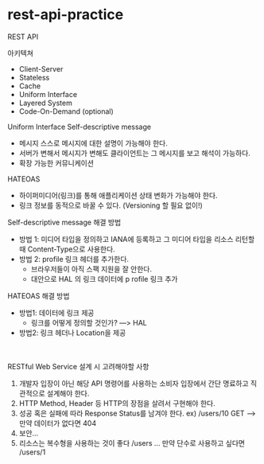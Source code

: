 # rest-api-practice
REST API

아키텍쳐
* Client-Server
* Stateless
* Cache 
* Uniform Interface 
* Layered System
* Code-On-Demand (optional) 

Uniform Interface 
Self-descriptive message 
* 메시지 스스로 메시지에 대한 설명이 가능해야 한다.
* 서버가 변해서 메시지가 변해도 클라이언트는 그 메시지를 보고 해석이 가능하다.
* 확장 가능한 커뮤니케이션

HATEOAS
* 하이퍼미디어(링크)를 통해 애플리케이션 상태 변화가 가능해야 한다.
* 링크 정보를 동적으로 바꿀 수 있다. (Versioning 할 필요 없이!) 

Self-descriptive message 해결 방법 
* 방법 1: 미디어 타입을 정의하고 IANA에 등록하고 그 미디어 타입을 리소스 리턴할 때 Content-Type으로 사용한다. 
* 방법 2: profile 링크 헤더를 추가한다.
    * 브라우저들이 아직 스팩 지원을 잘 안한다.
    * 대안으로 HAL 의 링크 데이터에 p rofile 링크 추가 

HATEOAS 해결 방법 
* 방법1: 데이터에 링크 제공
    * 링크를 어떻게 정의할 것인가? —> HAL
* 방법2: 링크 헤더나 Location을 제공


<br/><br/>
RESTful Web Service 설계 시 고려해야할 사항
1. 개발자 입장이 아닌 해당 API 명령어를 사용하는 소비자 입장에서 간단 명료하고 직관적으로 설계해야 한다. 
2. HTTP Method, Header 등 HTTP의 장점을 살려서 구현해야 한다.
3. 성공 혹은 실패에 따라 Response Status를 남겨야 한다. ex) /users/10 GET —> 만약 데이터가 없다면 404
4. 보안…
5. 리소스는 복수형을 사용하는 것이 좋다 /users … 만약 단수로 사용하고 싶다면 /users/1

